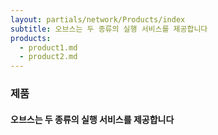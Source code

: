 ```yaml
---
layout: partials/network/Products/index
subtitle: 오브스는 두 종류의 실행 서비스를 제공합니다
products: 
  - product1.md
  - product2.md
---
```




### 제품

#### 오브스는 두 종류의 실행 서비스를 제공합니다
